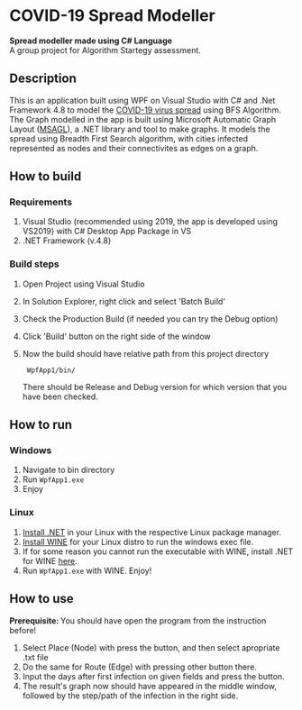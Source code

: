 # COVID-19 Spread Modeller
__Spread modeller made using C# Language__ <br>
A group project for Algorithm Startegy assessment.

## Description
This is an application built using WPF on Visual Studio with C# and .Net Framework 4.8 to model the [COVID-19 virus spread](https://www.who.int/emergencies/diseases/novel-coronavirus-2019) using BFS Algorithm. The Graph modelled in the app is built using Microsoft Automatic Graph Layout ([MSAGL](https://github.com/microsoft/automatic-graph-layout)), a .NET library and tool to make graphs. It models the spread using Breadth First Search algorithm, with cities infected represented as nodes and their connectivites as edges on a graph.

## How to build

### Requirements
1. Visual Studio (recommended using 2019, the app is developed using VS2019) with C# Desktop App Package in VS
2. .NET Framework (v.4.8)

### Build steps
1. Open Project using Visual Studio 
2. In Solution Explorer, right click and select 'Batch Build'
3. Check the Production Build (if needed you can try the Debug option)
4. Click 'Build' button on the right side of the window
5. Now the build should have relative path from this project directory
      
        WpfApp1/bin/

    There should be Release and Debug version for which version that you have been checked.

## How to run

### Windows
1. Navigate to bin directory
2. Run `WpfApp1.exe`
3. Enjoy

### Linux
1. [Install .NET](https://docs.microsoft.com/en-us/dotnet/core/install/) in your Linux with the respective Linux package manager. 
2. [Install WINE](https://www.winehq.org/) for your Linux distro to run the windows exec file.
3. If for some reason you cannot run the executable with WINE, install .NET for WINE [here](https://appdb.winehq.org/objectManager.php?sClass=application&iId=2586).
4. Run `WpfApp1.exe` with WINE. Enjoy!


## How to use

<b>Prerequisite: </b>You should have open the program from the instruction before!

1. Select Place (Node) with press the button, and then select apropriate .txt file
2. Do the same for Route (Edge) with pressing other button there.
3. Input the days after first infection on given fields and press the button.
4. The result's graph now should have appeared in the middle window, followed by the step/path of the infection in the right side.


